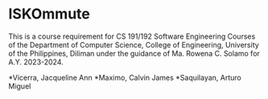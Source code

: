 # ISKOmmute
This is a course requirement for CS 191/192 Software Engineering Courses of the Department of Computer Science, College of Engineering, University of the Philippines, Diliman under the guidance of Ma. Rowena C. Solamo for A.Y. 2023-2024.  

*Vicerra, Jacqueline Ann
*Maximo, Calvin James
*Saquilayan, Arturo Miguel 
